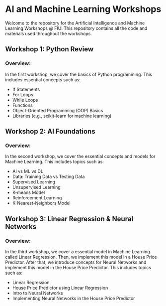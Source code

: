 # AI and Machine Learning Workshops
Welcome to the repository for the Artificial Intelligence and Machine Learning Workshops @ FIU! This repository contains all the code and materials used throughout the workshops.
## Workshop 1: Python Review
### Overview:
In the first workshop, we cover the basics of Python programming. This includes essential concepts such as:

- If Statements
- For Loops
- While Loops
- Functions
- Object-Oriented Programming (OOP) Basics
- Libraries (e.g., scikit-learn for machine learning)

## Workshop 2: AI Foundations
### Overview:
In the second workshop, we cover the essential concepts and models for Machine Learning. This includes topics such as:

- AI vs ML vs DL
- Data: Training Data vs Testing Data
- Supervised Learning
- Unsupervised Learning
- K-means Model
- Reinforcement Learning
- K-Nearest-Neighbors Model

## Workshop 3: Linear Regression & Neural Networks
### Overview:
In the third workshop, we cover a essential model in Machine Learning called Linear Regression. Then, we implement this model in a House Price Predictor. After that, we introduce concepts for Neural Networks and implement this model in the House Price Predictor. This includes topics such as:

- Linear Regression
- House Price Predictor using Linear Regression
- Intro to Neural Networks
- Implementing Neural Networks in the House Price Predictor